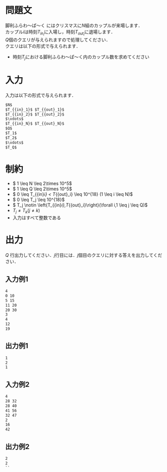 # 問題文
脚利ふらわ～ぱ～く にはクリスマスに$N$組のカップルが来場します．  
カップル$i$は時刻$T_{{in}_i}$に入場し，時刻$T_{{out}_i}$に退場します．  
$Q$個のクエリが与えられますので処理してください．  
クエリは以下の形式で与えられます．
- 時刻$T_j$における脚利ふらわ～ぱ～く内のカップル数を求めてください

# 入力
入力は以下の形式で与えられます．
```md
$N$  
$T_{{in}_1}$ $T_{{out}_1}$  
$T_{{in}_2}$ $T_{{out}_2}$  
$\vdots$  
$T_{{in}_N}$ $T_{{out}_N}$  
$Q$  
$T_1$  
$T_2$  
$\vdots$  
$T_Q$  

```
# 制約
- $ 1 \leq N \leq 2\times 10^5$
- $ 1 \leq Q \leq 2\times 10^5$
- $ 0 \leq T_{{in}_i} < T_{{out}_i} \leq  10^{18} (1 \leq i \leq N)$
- $ 0 \leq T_j \leq  10^{18}$
- $  T_j \notin  \left\{T_{{in}_i},T_{{out}_i}\right\}(\forall i,1 \leq j \leq Q)$
- $T_j \neq T_k(j \neq k)$
- 入力はすべて整数である


# 出力
$Q$ 行出力してください．$j$行目には．$j$個目のクエリに対する答えを出力してください．

## 入力例1
```md
4  
0 10  
5 15  
11 20  
20 30  
3  
4  
12  
19
```

## 出力例1
```md
1  
2  
1
```
## 入力例2
```md
4  
28 32  
28 40  
41 56  
32 47  
2  
16  
42
```

## 出力例2
```md
2  
2  
``